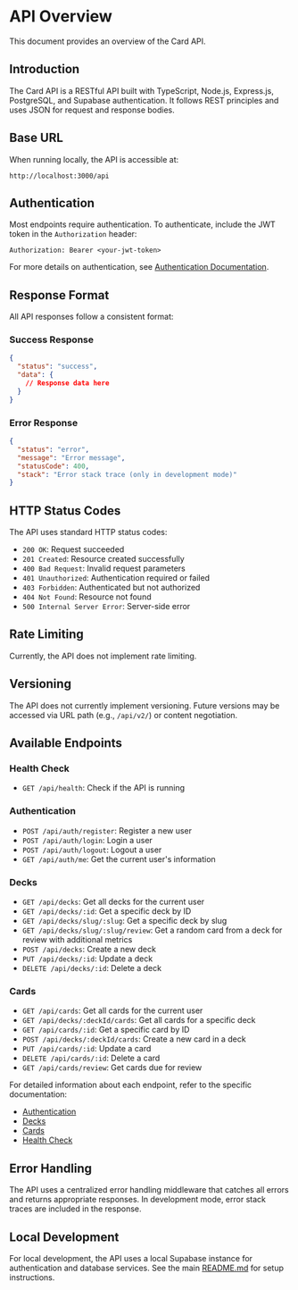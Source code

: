 # API Overview

This document provides an overview of the Card API.

## Introduction

The Card API is a RESTful API built with TypeScript, Node.js, Express.js, PostgreSQL, and Supabase authentication. It follows REST principles and uses JSON for request and response bodies.

## Base URL

When running locally, the API is accessible at:

```
http://localhost:3000/api
```

## Authentication

Most endpoints require authentication. To authenticate, include the JWT token in the `Authorization` header:

```
Authorization: Bearer <your-jwt-token>
```

For more details on authentication, see [Authentication Documentation](./authentication.md).

## Response Format

All API responses follow a consistent format:

### Success Response

```json
{
  "status": "success",
  "data": {
    // Response data here
  }
}
```

### Error Response

```json
{
  "status": "error",
  "message": "Error message",
  "statusCode": 400,
  "stack": "Error stack trace (only in development mode)"
}
```

## HTTP Status Codes

The API uses standard HTTP status codes:

- `200 OK`: Request succeeded
- `201 Created`: Resource created successfully
- `400 Bad Request`: Invalid request parameters
- `401 Unauthorized`: Authentication required or failed
- `403 Forbidden`: Authenticated but not authorized
- `404 Not Found`: Resource not found
- `500 Internal Server Error`: Server-side error

## Rate Limiting

Currently, the API does not implement rate limiting.

## Versioning

The API does not currently implement versioning. Future versions may be accessed via URL path (e.g., `/api/v2/`) or content negotiation.

## Available Endpoints

### Health Check

- `GET /api/health`: Check if the API is running

### Authentication

- `POST /api/auth/register`: Register a new user
- `POST /api/auth/login`: Login a user
- `POST /api/auth/logout`: Logout a user
- `GET /api/auth/me`: Get the current user's information

### Decks

- `GET /api/decks`: Get all decks for the current user
- `GET /api/decks/:id`: Get a specific deck by ID
- `GET /api/decks/slug/:slug`: Get a specific deck by slug
- `GET /api/decks/slug/:slug/review`: Get a random card from a deck for review with additional metrics
- `POST /api/decks`: Create a new deck
- `PUT /api/decks/:id`: Update a deck
- `DELETE /api/decks/:id`: Delete a deck

### Cards

- `GET /api/cards`: Get all cards for the current user
- `GET /api/decks/:deckId/cards`: Get all cards for a specific deck
- `GET /api/cards/:id`: Get a specific card by ID
- `POST /api/decks/:deckId/cards`: Create a new card in a deck
- `PUT /api/cards/:id`: Update a card
- `DELETE /api/cards/:id`: Delete a card
- `GET /api/cards/review`: Get cards due for review

For detailed information about each endpoint, refer to the specific documentation:
- [Authentication](./authentication.md)
- [Decks](./decks.md)
- [Cards](./cards.md)
- [Health Check](./health.md)

## Error Handling

The API uses a centralized error handling middleware that catches all errors and returns appropriate responses. In development mode, error stack traces are included in the response.

## Local Development

For local development, the API uses a local Supabase instance for authentication and database services. See the main [README.md](../README.md) for setup instructions. 